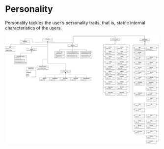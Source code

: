 # Personality

Personality tackles the user’s personality traits, that is, stable internal characteristics of the users.

![Personality](metamodel/Personality/personalitycomplete.png)